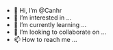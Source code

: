 - 👋 Hi, I’m @Canhr
- 👀 I’m interested in ...
- 🌱 I’m currently learning ...
- 💞️ I’m looking to collaborate on ...
- 📫 How to reach me ...

<!---
Canhr/Canhr is a ✨ special ✨ repository because its `README.md` (this file) appears on your GitHub profile.
You can click the Preview link to take a look at your changes.
--->
